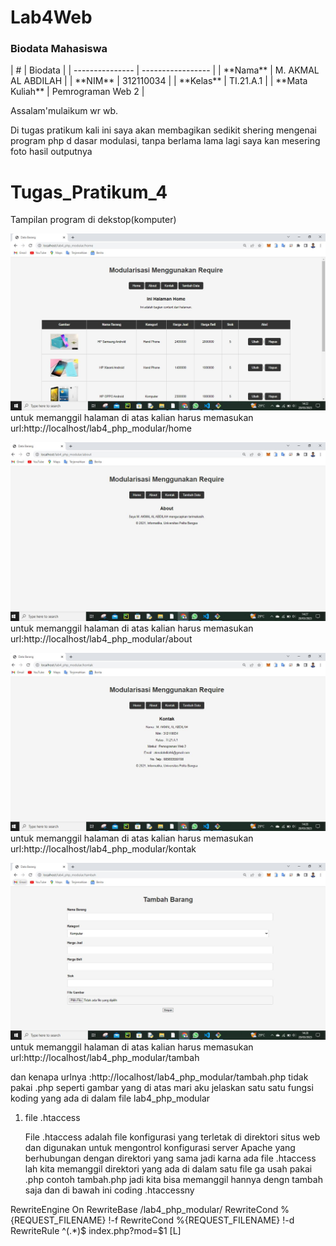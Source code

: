 # Lab4Web

<h3>Biodata Mahasiswa</h3>           
| #               | Biodata             |
| --------------- | -----------------   |
| **Nama**        | M. AKMAL AL ABDILAH |
| **NIM**         | 312110034           |
| **Kelas**       | TI.21.A.1           |
| **Mata Kuliah** | Pemrograman Web 2   |


Assalam'mulaikum wr wb. <p> 

Di tugas pratikum kali ini saya akan membagikan sedikit shering mengenai program php d  dasar modulasi, tanpa berlama lama lagi saya kan mesering foto hasil outputnya<p>

# Tugas_Pratikum_4

Tampilan program di dekstop(komputer)<p>
![Gambar 1](screenshoot/1.JPG)
untuk memanggil halaman di atas kalian harus memasukan url:http://localhost/lab4_php_modular/home<p>
![Gambar 2](screenshoot/2.JPG)
untuk memanggil halaman di atas kalian harus memasukan url:http://localhost/lab4_php_modular/about<p>
![Gambar 3](screenshoot/3.JPG)
untuk memanggil halaman di atas kalian harus memasukan url:http://localhost/lab4_php_modular/kontak<p>
![Gambar 4](screenshoot/4.JPG)
untuk memanggil halaman di atas kalian harus memasukan url:http://localhost/lab4_php_modular/tambah<p>

dan kenapa urlnya :http://localhost/lab4_php_modular/tambah.php tidak pakai .php seperti gambar yang di atas mari aku jelaskan satu satu fungsi koding yang ada di dalam file lab4_php_modular<p>

1. file .htaccess<p>
File .htaccess adalah file konfigurasi yang terletak di direktori situs web dan digunakan untuk mengontrol konfigurasi server Apache yang berhubungan dengan direktori yang sama jadi karna ada file .htaccess lah kita memanggil direktori yang ada di dalam satu file ga usah pakai .php contoh tambah.php jadi kita bisa memanggil hannya dengn tambah saja dan di bawah ini coding .htaccessny<p>


<IfModule mod_rewrite.c>
 RewriteEngine On
 RewriteBase /lab4_php_modular/
 RewriteCond %{REQUEST_FILENAME} !-f
 RewriteCond %{REQUEST_FILENAME} !-d
 RewriteRule ^(.*)$ index.php?mod=$1 [L]
</IfModule>
</table>